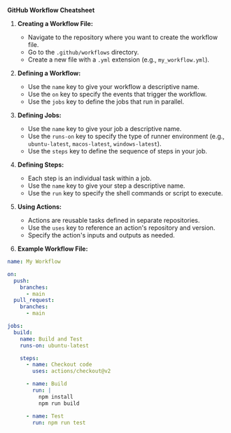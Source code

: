 **GitHub Workflow Cheatsheet**

1. **Creating a Workflow File:**
   - Navigate to the repository where you want to create the workflow file.
   - Go to the `.github/workflows` directory.
   - Create a new file with a `.yml` extension (e.g., `my_workflow.yml`).

2. **Defining a Workflow:**
   - Use the `name` key to give your workflow a descriptive name.
   - Use the `on` key to specify the events that trigger the workflow.
   - Use the `jobs` key to define the jobs that run in parallel.

3. **Defining Jobs:**
   - Use the `name` key to give your job a descriptive name.
   - Use the `runs-on` key to specify the type of runner environment (e.g., `ubuntu-latest`, `macos-latest`, `windows-latest`).
   - Use the `steps` key to define the sequence of steps in your job.

4. **Defining Steps:**
   - Each step is an individual task within a job.
   - Use the `name` key to give your step a descriptive name.
   - Use the `run` key to specify the shell commands or script to execute.

5. **Using Actions:**
   - Actions are reusable tasks defined in separate repositories.
   - Use the `uses` key to reference an action's repository and version.
   - Specify the action's inputs and outputs as needed.

6. **Example Workflow File:**

```yaml
name: My Workflow

on:
  push:
    branches:
      - main
  pull_request:
    branches:
      - main

jobs:
  build:
    name: Build and Test
    runs-on: ubuntu-latest

    steps:
      - name: Checkout code
        uses: actions/checkout@v2

      - name: Build
        run: |
          npm install
          npm run build

      - name: Test
        run: npm run test
```
